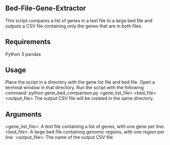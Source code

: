 ## Bed-File-Gene-Extractor

This script compares a list of genes in a text file to a large bed file and outputs a CSV file containing only the genes that are in both files.

## Requirements
Python 3
pandas
## Usage
Place the script in a directory with the gene list file and bed file.
Open a terminal window in that directory.
Run the script with the following command: python gene_bed_comparison.py <gene_list_file> <bed_file> <output_file>
The output CSV file will be created in the same directory.
## Arguments
<gene_list_file>: A text file containing a list of genes, with one gene per line.
<bed_file>: A large bed file containing genomic regions, with one region per line.
<output_file>: The name of the output CSV file.
